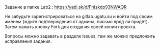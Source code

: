 Задание в папке Lab2 : https://yadi.sk/d/FhIzkdp93NWAQR

Не забудьте зарегистрироваться на gitlab.ugatu.su и войти под своим именем
(ждите подтверждения от админа, письмо вряд ли придёт).
Затем нажать кнопку Fork для создания своей копии проекта.

Вопросы можно задавать в разделе Issues, там же можно предложить исправления задания.